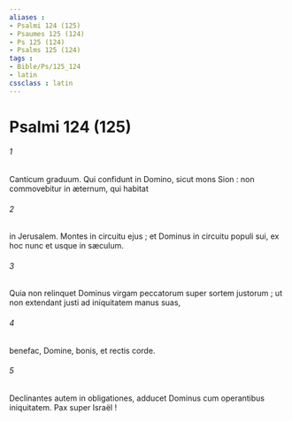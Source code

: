 ```yaml
---
aliases : 
- Psalmi 124 (125)
- Psaumes 125 (124)
- Ps 125 (124)
- Psalms 125 (124)
tags : 
- Bible/Ps/125_124
- latin
cssclass : latin
---
```


# Psalmi 124 (125)

###### 1
Canticum graduum. Qui confidunt in Domino, sicut mons Sion : non commovebitur in æternum, qui habitat
###### 2
in Jerusalem. Montes in circuitu ejus ; et Dominus in circuitu populi sui, ex hoc nunc et usque in sæculum.
###### 3
Quia non relinquet Dominus virgam peccatorum super sortem justorum ; ut non extendant justi ad iniquitatem manus suas,
###### 4
benefac, Domine, bonis, et rectis corde.
###### 5
Declinantes autem in obligationes, adducet Dominus cum operantibus iniquitatem. Pax super Israël !
